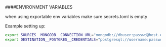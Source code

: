 ####ENVIRONMENT VARIABLES

when using exportable env variables make sure secrets.toml is empty

Example setting up:
```bash
export SOURCES__MONGODB__CONNECTION_URL="mongodb://dbuser:passwd@host.or.ip:27017"
export DESTINATION__POSTGRES__CREDENTIALS="postgresql://username:password@host:port/database"
